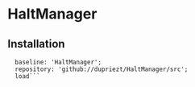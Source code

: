 # HaltManager

## Installation
```Metacello new
  baseline: 'HaltManager';
  repository: 'github://dupriezt/HaltManager/src';
  load```
